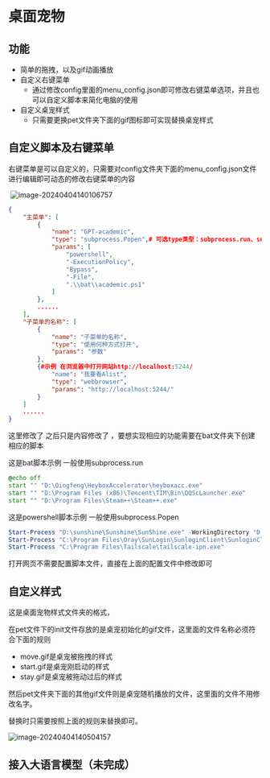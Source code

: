 # 桌面宠物
## 功能

- 简单的拖拽，以及gif动画播放
- 自定义右键菜单
  - 通过修改config里面的menu_config.json即可修改右键菜单选项，并且也可以自定义脚本来简化电脑的使用
- 自定义桌宠样式
  - 只需要更换pet文件夹下面的gif图标即可实现替换桌宠样式

## 自定义脚本及右键菜单

右键菜单是可以自定义的，只需要对config文件夹下面的menu_config.json文件进行编辑即可动态的修改右键菜单的内容

​	![image-20240404140106757](E:\codes\python_pet2_liqiujian-master\python_pet2_liqiujian-master\my_pet\assets\image-20240404140106757.png)

```json
{
    "主菜单": [
        {
            "name": "GPT-academic",
            "type": "subprocess.Popen",# 可选type类型：subprocess.run、subprocess.Popen、webbrowser(打开浏览器)
            "params": [
                "powershell",
                "-ExecutionPolicy",
                "Bypass",
                "-File",
                ".\\bat\\academic.ps1"
            ]
        },
		......
    ],
    "子菜单的名称": [
        {
            "name": "子菜单的名称",
            "type": "使用何种方式打开",
            "params": "参数"
        },
        {#示例 在浏览器中打开网站http://localhost:5244/
            "name": "我要看Alist",
            "type": "webbrowser",
            "params": "http://localhost:5244/"
        }
    ]
    ......
}

```

这里修改了 之后只是内容修改了 ，要想实现相应的功能需要在bat文件夹下创建相应的脚本

这是bat脚本示例 一般使用subprocess.run

```bat
@echo off
start "" "D:\Qingfeng\HeyboxAccelerator\heyboxacc.exe"
start "" "D:\Program Files (x86)\Tencent\TIM\Bin\QQScLauncher.exe"
start "" "D:\Program Files\Steam++\Steam++.exe"
```

这是powershell脚本示例 一般使用subprocess.Popen

```powershell
Start-Process "D:\sunshine\Sunshine\SunShine.exe" -WorkingDirectory "D:\sunshine\Sunshine"
Start-Process "C:\Program Files\Oray\SunLogin\SunloginClient\SunloginClient.exe"
Start-Process "C:\Program Files\Tailscale\tailscale-ipn.exe"
```

打开网页不需要配置脚本文件，直接在上面的配置文件中修改即可

## 自定义样式

这是桌面宠物样式文件夹的格式，

在pet文件下的init文件存放的是桌宠初始化的gif文件，这里面的文件名称必须符合下面的规则

- move.gif是桌宠被拖拽的样式
- start.gif是桌宠刚启动的样式
- stay.gif是桌宠被拖动过后的样式

然后pet文件夹下面的其他gif文件则是桌宠随机播放的文件，这里面的文件不用修改名字。

替换时只需要按照上面的规则来替换即可。

![image-20240404140504157](E:\codes\python_pet2_liqiujian-master\python_pet2_liqiujian-master\my_pet\assets\image-20240404140504157.png)



## 接入大语言模型（未完成）
